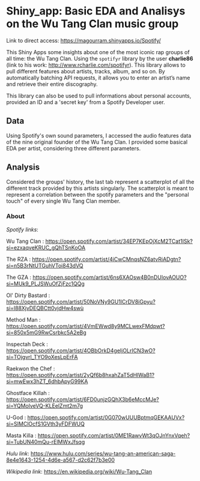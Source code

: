 # Shiny_app: Basic EDA and Analisys on the Wu Tang Clan music group

Link to direct access: https://magourram.shinyapps.io/Spotify/

This Shiny Apps some insights about one of the most iconic rap groups of all time: the Wu Tang Clan.
Using the `spotifyr` library by the user **charlie86** (link to his work: http://www.rcharlie.com/spotifyr). This library allows to pull different features about artists, tracks, album, and so on. By automatically batching API requests, it allows you to enter an artist’s name and retrieve their entire discography.

This library can also be used to pull informations about personal accounts, provided an ID and a 'secret key' from a Spotify Developer user.

## Data

Using Spotify's own sound parameters, I accessed the audio features data of the nine original founder of the Wu Tang Clan. I provided some basical EDA per artist, considering three different parameters. 

## Analysis

Considered the groups' history, the last tab represent a scatterplot of all the different track provided by this artists singularly. The scatterplot is meant to represent a correlation between the spotify parameters and the "personal touch" of every single Wu Tang Clan member.

### About

*Spotify links*:

Wu Tang Clan : https://open.spotify.com/artist/34EP7KEpOjXcM2TCat1ISk?si=ezxaqveKRUC_gQhTSnKoOA

The RZA : https://open.spotify.com/artist/4iCwCMnqsNZ6atvRiADgtn?si=n5B3rNtUTGuhVToi843dVQ

The GZA : https://open.spotify.com/artist/6ns6XAOsw4B0nDUIovAOUO?si=MUk9_PLJSWuOfZjFzc1QQg

Ol' Dirty Bastard :  https://open.spotify.com/artist/50NoVNy9GU1lCrDV8iGpyu?si=l88XjvDEQBCtt0vjdHw4swù

Method Man : https://open.spotify.com/artist/4VmEWwd8y9MCLwexFMdpwt?si=850x5mG9RwCsrbkc5A2eBg

Inspectah Deck : https://open.spotify.com/artist/4OBbOrkD4geIjOLrICN3wO?si=TOjgvrl_TYO9oXesLpErFA

Raekwon the Chef : https://open.spotify.com/artist/2yQf6b8hxahZaT5dHlWaB1?si=mwEwx3hZT_6dhbApyG99KA

Ghostface Killah : https://open.spotify.com/artist/6FD0unjzGQhX3b6eMccMJe?si=YQMolveVQ-KLEelZmt2m7g

U-God : https://open.spotify.com/artist/0G070wUUUBptmqGEKAAUVx?si=SIMClOcfS1GVth3yFDFWUQ

Masta Killa : https://open.spotify.com/artist/0ME1RawvWt3qOJnYnxVqeh?si=TubUN40mQu-rElMWxJfsqg



*Hulu link*: https://www.hulu.com/series/wu-tang-an-american-saga-8e4e1643-1254-4d6e-a567-d2c62f7b3e00



*Wikipedia link*: https://en.wikipedia.org/wiki/Wu-Tang_Clan